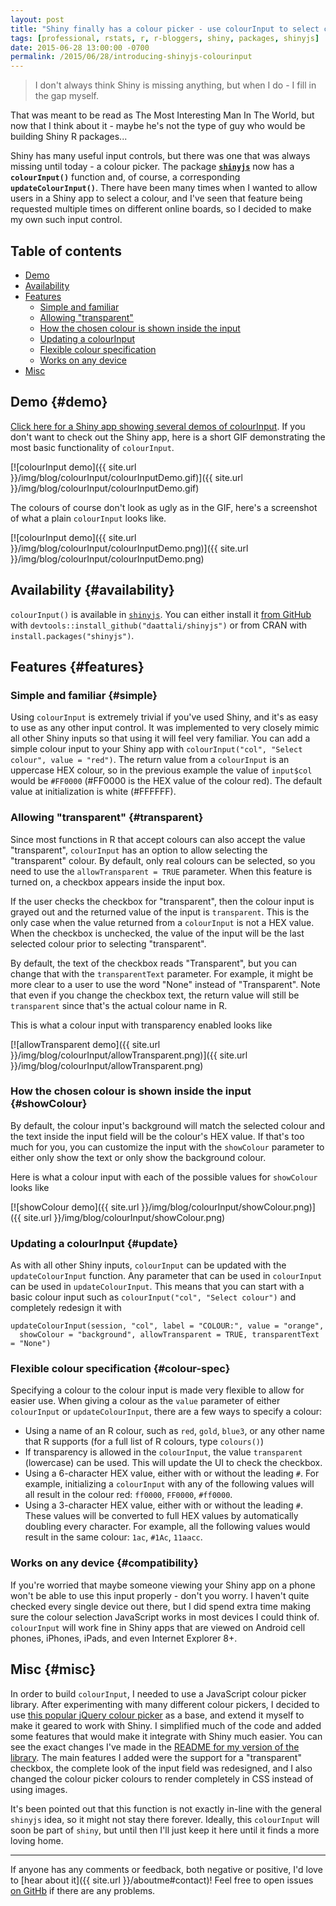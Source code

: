 ```yaml
---
layout: post
title: "Shiny finally has a colour picker - use colourInput to select colours in Shiny apps"
tags: [professional, rstats, r, r-bloggers, shiny, packages, shinyjs]
date: 2015-06-28 13:00:00 -0700
permalink: /2015/06/28/introducing-shinyjs-colourinput
---
```


> I don't always think Shiny is missing anything, but when I do - I fill in the gap myself.

That was meant to be read as The Most Interesting Man In The World, but now that I think about it - maybe he's not the type of guy who would be building Shiny R packages...

Shiny has many useful input controls, but there was one that was always missing until today - a colour picker.  The package [**`shinyjs`**](https://github.com/daattali/shinyjs) now has a **`colourInput()`** function and, of course, a corresponding **`updateColourInput()`**. There have been many times when I wanted to allow users in a Shiny app to select a colour, and I've seen that feature being requested multiple times on different online boards, so I decided to make my own such input control.  

## Table of contents

- [Demo](#demo)
- [Availability](#availability)
- [Features](#features)
  - [Simple and familiar](#simple)
  - [Allowing "transparent"](#transparent)
  - [How the chosen colour is shown inside the input](#showColour)
  - [Updating a colourInput](#update)
  - [Flexible colour specification](#colour-spec)
  - [Works on any device](#compatibility)
- [Misc](#misc)

## Demo {#demo}

[Click here for a Shiny app showing several demos of colourInput](http://daattali.com/shiny/colourInput/). If you don't want to check out the Shiny app, here is a short GIF demonstrating the most basic functionality of `colourInput`.

[![colourInput demo]({{ site.url }}/img/blog/colourInput/colourInputDemo.gif)]({{ site.url }}/img/blog/colourInput/colourInputDemo.gif)

The colours of course don't look as ugly as in the GIF, here's a screenshot of what a plain `colourInput` looks like.

[![colourInput demo]({{ site.url }}/img/blog/colourInput/colourInputDemo.png)]({{ site.url }}/img/blog/colourInput/colourInputDemo.png)

## Availability {#availability}

`colourInput()` is available in [`shinyjs`](https://github.com/daattali/shinyjs).  You can either install it [from GitHub](https://github.com/daattali/shinyjs) with `devtools::install_github("daattali/shinyjs")` or from CRAN with `install.packages("shinyjs")`.

## Features {#features}

### Simple and familiar {#simple}

Using `colourInput` is extremely trivial if you've used Shiny, and it's as easy to use as any other input control.  It was implemented to very closely mimic all other Shiny inputs so that using it will feel very familiar. You can add a simple colour input to your Shiny app with `colourInput("col", "Select colour", value = "red")`. The return value from a `colourInput` is an uppercase HEX colour, so in the previous example the value of `input$col` would be `#FF0000` (#FF0000 is the HEX value of the colour red). The default value at initialization is white (#FFFFFF).

### Allowing "transparent" {#transparent}

Since most functions in R that accept colours can also accept the value "transparent", `colourInput` has an option to allow selecting the "transparent" colour. By default, only real colours can be selected, so you need to use the `allowTransparent = TRUE` parameter. When this feature is turned on, a checkbox appears inside the input box.

If the user checks the checkbox for "transparent", then the colour input is grayed out and the returned value of the input is `transparent`. This is the only case when the value returned from a `colourInput` is not a HEX value. When the checkbox is unchecked, the value of the input will be the last selected colour prior to selecting "transparent".

By default, the text of the checkbox reads "Transparent", but you can change that with the `transparentText` parameter. For example, it might be more clear to a user to use the word "None" instead of "Transparent". Note that even if you change the checkbox text, the return value will still be `transparent` since that's the actual colour name in R.

This is what a colour input with transparency enabled looks like

[![allowTransparent demo]({{ site.url }}/img/blog/colourInput/allowTransparent.png)]({{ site.url }}/img/blog/colourInput/allowTransparent.png)

### How the chosen colour is shown inside the input {#showColour}

By default, the colour input's background will match the selected colour and the text inside the input field will be the colour's HEX value. If that's too much for you, you can customize the input with the `showColour` parameter to either only show the text or only show the background colour.

Here is what a colour input with each of the possible values for `showColour` looks like

[![showColour demo]({{ site.url }}/img/blog/colourInput/showColour.png)]({{ site.url }}/img/blog/colourInput/showColour.png)

### Updating a colourInput {#update}

As with all other Shiny inputs, `colourInput` can be updated with the `updateColourInput` function.  Any parameter that can be used in `colourInput` can be used in `updateColourInput`. This means that you can start with a basic colour input such as `colourInput("col", "Select colour")` and completely redesign it with

~~~
updateColourInput(session, "col", label = "COLOUR:", value = "orange",
  showColour = "background", allowTransparent = TRUE, transparentText = "None")
~~~

### Flexible colour specification {#colour-spec}

Specifying a colour to the colour input is made very flexible to allow for easier use. When giving a colour as the `value` parameter of either `colourInput` or `updateColourInput`, there are a few ways to specify a colour:

- Using a name of an R colour, such as `red`, `gold`, `blue3`, or any other name that R supports (for a full list of R colours, type `colours()`)
- If transparency is allowed in the `colourInput`, the value `transparent` (lowercase) can be used. This will update the UI to check the checkbox.
- Using a 6-character HEX value, either with or without the leading `#`.  For example, initializing a `colourInput` with any of the following values will all result in the colour red: `ff0000`, `FF0000`, `#ff0000`.
- Using a 3-character HEX value, either with or without the leading `#`. These values will be converted to full HEX values by automatically doubling every character. For example, all the following values would result in the same colour: `1ac`, `#1Ac`, `11aacc`.

### Works on any device {#compatibility}

If you're worried that maybe someone viewing your Shiny app on a phone won't be able to use this input properly - don't you worry. I haven't quite checked every single device out there, but I did spend extra time making sure the colour selection JavaScript works in most devices I could think of. `colourInput` will work fine in Shiny apps that are viewed on Android cell phones, iPhones, iPads, and even Internet Explorer 8+.

## Misc {#misc}

In order to build `colourInput`, I needed to use a JavaScript colour picker library. After experimenting with many different colour pickers, I decided to use [this popular jQuery colour picker](https://github.com/claviska/jquery-minicolors) as a base, and extend it myself to make it geared to work with Shiny. I simplified much of the code and added some features that would make it integrate with Shiny much easier. You can see the exact changes I've made in the [README for my version of the library](https://github.com/daattali/jquery-colourpicker). The main features I added were the support for a "transparent" checkbox, the complete look of the input field was redesigned, and I also changed the colour picker colours to render completely in CSS instead of using images.

It's been pointed out that this function is not exactly in-line with the general `shinyjs` idea, so it might not stay there forever. Ideally, this `colourInput` will soon be part of `shiny`, but until then I'll just keep it here until it finds a more loving home.

---

If anyone has any comments or feedback, both negative or positive, I'd love to [hear about it]({{ site.url }}/aboutme#contact)! Feel free to open issues [on GitHb](https://github.com/daattali/shinyjs) if there are any problems.
